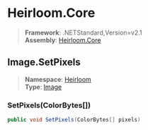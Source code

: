 # Heirloom.Core

> **Framework**: .NETStandard,Version=v2.1  
> **Assembly**: [Heirloom.Core][0]  

## Image.SetPixels

> **Namespace**: [Heirloom][0]  
> **Type**: [Image][1]  

### SetPixels(ColorBytes[])

```cs
public void SetPixels(ColorBytes[] pixels)
```

[0]: ../Heirloom.Core.md
[1]: Heirloom.Image.md
